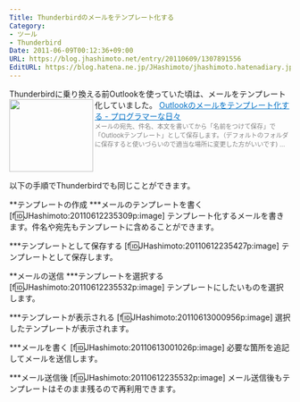 ```yaml
---
Title: Thunderbirdのメールをテンプレート化する
Category:
- ツール
- Thunderbird
Date: 2011-06-09T00:12:36+09:00
URL: https://blog.jhashimoto.net/entry/20110609/1307891556
EditURL: https://blog.hatena.ne.jp/JHashimoto/jhashimoto.hatenadiary.jp/atom/entry/12921228815717257628
---
```


Thunderbirdに乗り換える前Outlookを使っていた頃は、メールをテンプレート化していました。
<a href="http://d.hatena.ne.jp/JHashimoto/20101103/1288743837" target="_blank" rel="nofollow"><img class="alignleft" align="left" border="0" src="http://capture.heartrails.com/150x130/shadow?http://d.hatena.ne.jp/JHashimoto/20101103/1288743837" alt="" width="150" height="130" /></a><a style="color:#0070C5;" href="http://d.hatena.ne.jp/JHashimoto/20101103/1288743837" target="_blank" rel="nofollow">Outlookのメールをテンプレート化する - プログラマーな日々</a><a href="http://b.hatena.ne.jp/entry/http://d.hatena.ne.jp/JHashimoto/20101103/1288743837" target="_blank"><img border="0" src="http://b.hatena.ne.jp/entry/image/http://d.hatena.ne.jp/JHashimoto/20101103/1288743837" alt="" /></a><br><span style="color: #808080;font-size: 80%;">メールの宛先、件名、本文を書いてから「名前をつけて保存」で「Outlookテンプレート」として保存します。（デフォルトのフォルダに保存すると使いづらいので適当な場所に変更した方がいいです) ...</span><br style="clear:both;" />

以下の手順でThunderbirdでも同じことができます。

**テンプレートの作成
***メールのテンプレートを書く
[f:id:JHashimoto:20110612235309p:image]
テンプレート化するメールを書きます。件名や宛先もテンプレートに含めることができます。

***テンプレートとして保存する
[f:id:JHashimoto:20110612235427p:image]
テンプレートとして保存します。

**メールの送信
***テンプレートを選択する
[f:id:JHashimoto:20110612235532p:image]
テンプレートにしたいものを選択します。

***テンプレートが表示される
[f:id:JHashimoto:20110613000956p:image]
選択したテンプレートが表示されます。

***メールを書く
[f:id:JHashimoto:20110613001026p:image]
必要な箇所を追記してメールを送信します。

***メール送信後
[f:id:JHashimoto:20110612235532p:image]
メール送信後もテンプレートはそのまま残るので再利用できます。
